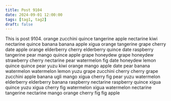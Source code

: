 ```yaml
---
title: Post 9104
date: 2024-09-01 12:00:00
tags: [tag1, tag2]
draft: false
---
```

This is post 9104.
orange
zucchini
quince
tangerine
apple
nectarine
kiwi
nectarine
quince
banana
banana
apple
xigua
orange
tangerine
grape
cherry
date
apple
orange
elderberry
cherry
elderberry
quince
date
raspberry
tangerine
pear
mango
quince
apple
grape
honeydew
grape
honeydew
strawberry
cherry
nectarine
pear
watermelon
fig
date
honeydew
lemon
quince
quince
pear
yuzu
kiwi
orange
mango
apple
date
pear
banana
watermelon
watermelon
lemon
yuzu
grape
zucchini
cherry
cherry
grape
zucchini
apple
banana
ugli
mango
xigua
cherry
fig
pear
yuzu
watermelon
elderberry
elderberry
banana
raspberry
nectarine
raspberry
quince
xigua
quince
yuzu
xigua
cherry
fig
watermelon
xigua
watermelon
nectarine
tangerine
nectarine
mango
orange
cherry
fig
fig
apple
